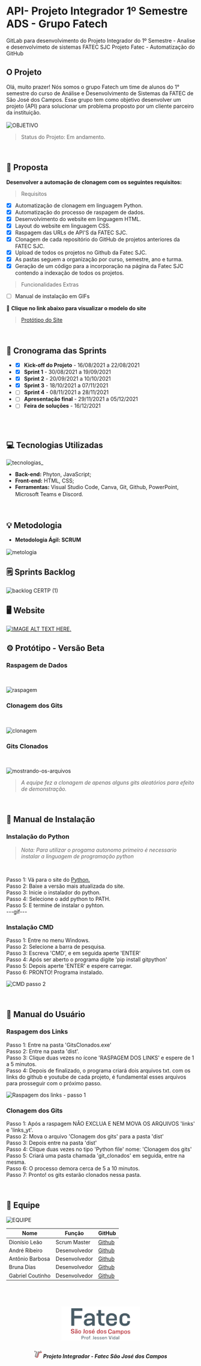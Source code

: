 # API- Projeto Integrador 1º Semestre ADS - Grupo Fatech 
GitLab para desenvolvimento do Projeto Integrador do 1º Semestre - Analise e desenvolvimeto de sistemas FATEC SJC
Projeto Fatec - Automatização do GitHub
</br>

## O Projeto
Olá, muito prazer! Nós somos o grupo Fatech um time de alunos do 1° semestre do curso de Análise e Desenvolvimento de Sistemas da FATEC de São José dos Campos. Esse grupo tem como objetivo desenvolver um projeto (API) para solucionar um problema proposto por um cliente parceiro da instituição.
<br></br>
![OBJETIVO](https://user-images.githubusercontent.com/89141910/133865425-8d18f61f-58ca-47b7-aa87-578c0a00e168.png)
> Status do Projeto: Em andamento.
</br>

## 🎯 Proposta
**Desenvolver a automação de clonagem com os seguintes requisitos:**
> Requisitos
- [x] Automatização de clonagem em linguagem Python.
- [x] Automatização do processo de raspagem de dados.
- [x] Desenvolvimento do website em linguagem HTML.
- [x] Layout do website em linguagem CSS. 
- [x] Raspagem das URLs de API'S da FATEC SJC.
- [x] Clonagem de cada repositório do GitHub de projetos anteriores da FATEC SJC.
- [x] Upload de todos os projetos no Github da Fatec SJC.
- [x] As pastas seguem a organização por curso, semestre, ano e turma.
- [x] Geração de um código para a incorporação na página da Fatec SJC contendo a indexação de todos os projetos.
> Funcionalidades Extras
- [ ] Manual de instalação em GIFs

🔗 **Clique no link abaixo para visualizar o modelo do site**
> <a href="https://apiequipefatech.netlify.app/" target="_blank">Protótipo do Site</a>
</br>

## 📆 Cronograma das Sprints
- - [x] **Kick-off do Projeto** - 16/08/2021 a 22/08/2021
- - [x] **Sprint 1** - 30/08/2021 a 19/09/2021
- - [x] **Sprint 2** - 20/09/2021 a 10/10/2021
- - [x] **Sprint 3** - 18/10/2021 a 07/11/2021
- - [ ] **Sprint 4** - 08/11/2021 a 28/11/2021
- - [ ] **Apresentação final** - 29/11/2021 a 05/12/2021
- - [ ] **Feira de soluções** - 16/12/2021   
ㅤ
</br>

## 💻 Tecnologias Utilizadas
![tecnologias_](https://user-images.githubusercontent.com/89141910/142216674-639552c3-d3bc-4b0a-acd8-bff90f3d93a0.png)

- **Back-end:** Phyton, JavaScript;
- **Front-end:** HTML, CSS;
- **Ferramentas:** Visual Studio Code, Canva, Git, Github, PowerPoint, Microsoft Teams e Discord.
ㅤ
</br>

## 💡 Metodologia
<ul> <li> <strong>Metodologia Ágil: SCRUM </strong> </li> </ul>

![metologia](https://user-images.githubusercontent.com/67170978/133004767-aeb05f5d-60ed-49c3-b245-b28ea33755fa.png)
ㅤ
</br>

## 🗒️ Sprints Backlog
![backlog CERTP (1)](https://user-images.githubusercontent.com/89141910/140399538-5b2252ee-843f-447b-ac33-6ced15f0e2cc.png)
ㅤ
</br>

                                    
## 🖥️ Website
[![IMAGE ALT TEXT HERE](http://img.youtube.com/vi/Za4CrqMQb38/0.jpg).](https://www.youtube.com/watch?v=IrxE4HeVXSc)
ㅤ
</br>

## ⚙️ Protótipo - Versão Beta
### Raspagem de Dados
</br>

![raspagem](https://user-images.githubusercontent.com/89141910/136674359-41875f57-c704-4cb6-819c-11c52b2e17fc.gif)
</br>

### Clonagem dos Gits
</br>

![clonagem](https://user-images.githubusercontent.com/89141910/136674362-4b9ca8d4-1c9b-47e6-a57f-b3e27b7a93b6.gif)
</br>

### Gits Clonados
</br>

![mostrando-os-arquivos](https://user-images.githubusercontent.com/89141910/136674366-fa581145-dfb6-466d-aeac-68e66b7cf0a6.gif)
> *A equipe fez a clonagem de apenas alguns gits aleatórios para efeito de demonstração.*
</br>

## 📕 Manual de Instalação
### Instalação do Python
> *Nota: Para utilizar o progama autonomo primeiro é necessario instalar a linguagem de programação python*
</br>

Passo 1: Vá para o site do <a href="https://www.python.org/downloads/" target="_blank">Python.</a> </br>
Passo 2: Baixe a versão mais atualizada do site.</br>
Passo 3: Inicie o instalador do python.</br>
Passo 4: Selecione o add python to PATH.</br>
Passo 5: E termine de instalar o pyhton.</br>
---gif---

### Instalação CMD
Passo 1: Entre no menu Windows.</br>
Passo 2: Selecione a barra de pesquisa.</br>
Passo 3: Escreva  'CMD', e em seguida aperte 'ENTER'</br>
Passo 4: Após ser aberto o programa digite 'pip install gitpython'</br>
Passo 5: Depois aperte 'ENTER' e espere carregar.</br>
Passo 6: PRONTO! Programa instalado.</br>

![CMD passo 2](https://user-images.githubusercontent.com/89141910/143087610-3168cc12-0bd1-4af6-bad4-b7a9b9acd216.gif)

</br>

## 📗 Manual do Usuário
### Raspagem dos Links
Passo 1: Entre na pasta 'GitsClonados.exe'</br>
Passo 2: Entre na pasta 'dist'.</br>
Passo 3: Clique duas vezes no ícone 'RASPAGEM DOS LINKS' e espere de 1 a 5 minutos.</br>
Passo 4: Depois de finalizado, o programa criará dois arquivos txt. com os links do github e youtube de cada projeto, é fundamental esses arquivos para prosseguir com o próximo passo.</br>

![Raspagem dos links - passo 1](https://user-images.githubusercontent.com/89141910/143088395-08c4ece1-9bf0-4833-b2b7-b711c683a105.gif)
</br>

### Clonagem dos Gits
Passo 1: Após a raspagem NÃO EXCLUA E NEM MOVA OS ARQUIVOS 'links' e 'links_yt'. </br>
Passo 2: Mova o arquivo 'Clonagem dos gits' para a pasta 'dist' </br>
Passo 3: Depois entre na pasta 'dist' </br>
Passo 4: Clique duas vezes no tipo 'Python file' nome: 'Clonagem dos gits' </br>
Passo 5: Criará uma pasta chamada 'git_clonados' em seguida, entre na mesma. </br>
Passo 6: O processo demora cerca de 5 a 10 minutos. </br>
Passo 7: Pronto! os gits estarão clonados nessa pasta. </br>


<br>

## 👥 Equipe
![EQUIPE](https://user-images.githubusercontent.com/89141910/142217615-4e697568-72d9-4def-93c6-c7ef42ba4fdd.gif)


| Nome            | Função       | GitHub                                                       |
|-----------------|--------------|--------------------------------------------------------------|
| Dionísio Leão   | Scrum Master | <a href="https://github.com/dsslleagion" target="_blank">Github</a> |
| André Ribeiro   | Desenvolvedor| <a href="https://github.com/New-Tomorrow" target="_blank">Github</a> |
| Antônio Barbosa | Desenvolvedor| <a href="https://github.com/Antonio-Barbosa" target="_blank">Github</a> |
| Bruna Dias      | Desenvolvedor| <a href="https://github.com/brunadias3" target="_blank">Github</a> |
| Gabriel Coutinho| Desenvolvedor| <a href="https://github.com/Gabriel-Coutinho0" target="_blank">Github</a> |

<br>

<h1 align="center"> <img src = "imagens/logo fatec.png" height="90" /></h1>

<h5 align="center"> <img src = "imagens/fatec.png" width="20" height="20" /> Projeto Integrador - Fatec São José dos Campos </h5>
